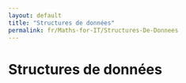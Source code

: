 ```yaml
---
layout: default
title: "Structures de données"
permalink: fr/Maths-for-IT/Structures-De-Donnees
---
```


# Structures de données